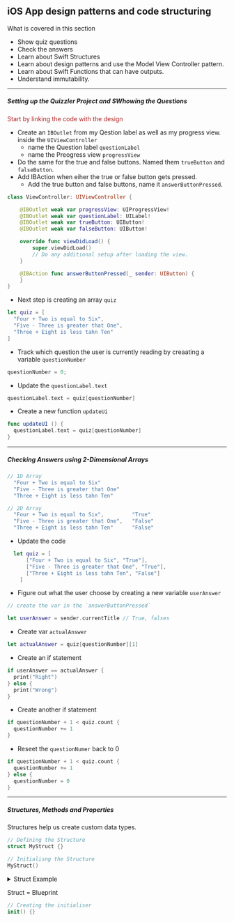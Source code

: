 <h2>iOS App design patterns and code structuring</h2>

What is covered in this section

- Show quiz questions
- Check the answers
- Learn about Swift Structures
- Learn about design patterns and use the Model View Controller pattern.
- Learn about Swift Functions that can have outputs.
- Understand immutability.

---

<h5>Setting up the Quizzler Project and SWhowing the Questions</h5>

<p style="color: FireBrick">Start by linking the code with the design</p>

- Create an `IBOutlet` from my Qestion label as well as my progress view. inside the `UIViewController`
  - name the Question label `questionLabel`
  - name the Preogress view `progressView`
- Do the same for the true and false buttons. Named them `trueButton` and `falseButton`.
- Add IBAction when eiher the true or false button gets pressed.
  - Add the true button and false buttons, name it `answerButtonPressed`.

```swift
class ViewController: UIViewController {

    @IBOutlet weak var progressView: UIProgressView!
    @IBOutlet weak var questionLabel: UILabel!
    @IBOutlet weak var trueButton: UIButton!
    @IBOutlet weak var falseButton: UIButton!

    override func viewDidLoad() {
        super.viewDidLoad()
        // Do any additional setup after loading the view.
    }

    @IBAction func answerButtonPressed(_ sender: UIButton) {
    }
}
```

- Next step is creating an array `quiz`

```swift
let quiz = [
  "Four + Two is equal to Six",
  "Five - Three is greater that One",
  "Three + Eight is less tahn Ten"
]
```

- Track which question the user is currently reading by creaating a variable `questionNumber`

```swift
questionNumber = 0;
```

- Update the `questionLabel.text`

```swift
questionLabel.text = quiz[questionNumber]
```

- Create a new function `updateUi`

```swift
func updateUI () {
  questionLabel.text = quiz[questionNumber]
}
```

---

<h5>Checking Answers using 2-Dimensional Arrays</h5>

```swift
// 1D Array
  "Four + Two is equal to Six"
  "Five - Three is greater that One"
  "Three + Eight is less tahn Ten"

// 2D Array
  "Four + Two is equal to Six",         "True"
  "Five - Three is greater that One",   "False"
  "Three + Eight is less tahn Ten"      "False"
```

- Update the code

```swift
  let quiz = [
      ["Four + Two is equal to Six", "True"],
      ["Five - Three is greater that One", "True"],
      ["Three + Eight is less tahn Ten", "False"]
    ]
```

- Figure out what the user choose by creating a new variable `userAnswer`

```swift
// create the var in the `answerButtonPressed`

let userAnswer = sender.currentTitle // True, falses
```

- Create var `actualAnswer`

```swift
let actualAnswer = quiz[questionNumber][1]
```

- Create an if statement

```swift
if userAnswer == actualAnswer {
  print("Right")
} else {
  print("Wrong")
}
```

- Create another if statement

```swift
if questionNumber + 1 < quiz.count {
  questionNumber += 1
}

```

- Reseet the `questionNumer` back to 0

```swift
if questionNumber + 1 < quiz.count {
  questionNumber += 1
} else {
  questionNumber = 0
}
```

---

<h5>Structures, Methods and Properties</h5>

Structures help us create custom data types.

```swift
// Defining the Structure
struct MyStruct {}

// Initialisng the Structure
MyStruct()
```

<details>
  <summary>Struct Example</summary>

```swift
struct Town {
  let name = "Todorland"
  var citizens = ["Todor", "Batman"]
  var resources = ["Grain": 100, "Ore": 42, "Wool": 42]

  func fortify() {
      print("Defences increased!")
  }
}

var myTown = Town()

print(myTown.citizens) // ["Todor", "Batman"]
print("\(myTown.name) has \(myTown.resources["Grain"]!) bags of grain")

myTown.citizens.append("John Wick")
print(myTown.citizens) // ["Todor", "Batman", "John Wick"]

myTown.fortify()

// The name, citizens and the resources are the properties of the struct
// fortifty is the method of the struct
```

</details>

Struct = Blueprint

```swift
// Creating the initialiser
init() {}
```
